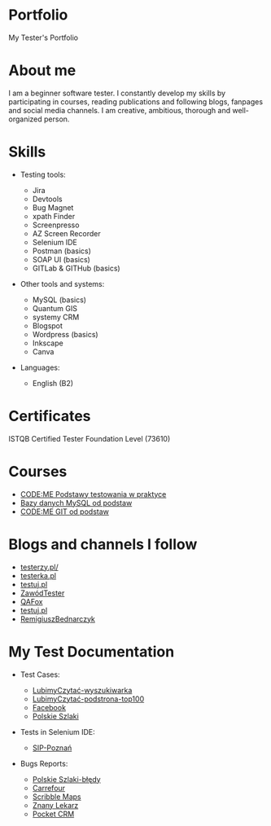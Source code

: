 # Portfolio
My Tester's Portfolio

# About me
I am a beginner software tester. I constantly develop my skills by participating in courses, reading publications and following blogs, fanpages and social media channels. I am creative, ambitious, thorough and well-organized person.

# Skills

* Testing tools:
  * Jira
  * Devtools
  * Bug Magnet
  * xpath Finder
  * Screenpresso 
  * AZ Screen Recorder
  * Selenium IDE
  * Postman (basics)
  * SOAP UI (basics)
  * GITLab & GITHub (basics)

* Other tools and systems:
  * MySQL (basics)
  * Quantum GIS
  * systemy CRM
  * Blogspot
  * Wordpress (basics)
  * Inkscape
  * Canva

* Languages:
  * English (B2)
 
 # Certificates
 ISTQB Certified Tester Foundation Level (73610) 
 
 # Courses
* [CODE:ME Podstawy testowania w praktyce](https://codeme.pl/testowanie-poznan/)
* [Bazy danych MySQL od podstaw](https://strefakursow.pl/kursy/programowanie/kurs_bazy_danych_mysql_od_podstaw.html)
* [CODE:ME GIT od podstaw](https://codeme.pl/git/)

# Blogs and channels I follow
* [testerzy.pl/](https://testerzy.pl/)
* [testerka.pl](http://testerka.pl/)
* [testuj.pl](https://testuj.pl/blog)
* [ZawódTester](https://www.youtube.com/channel/UCUJzan4zBUpWwS1yWZZCwUw)
* [QAFox](https://www.youtube.com/channel/UCH5Lo7qKaAsoN4OXAsNoBbA)
* [testuj.pl](https://www.youtube.com/channel/UC5nfCVMCEhYjCgnUoufoLhw)
* [RemigiuszBednarczyk](https://remigiuszbednarczyk.pl/)

# My Test Documentation
* Test Cases:
  * [LubimyCzytać-wyszukiwarka](https://drive.google.com/file/d/17ulc6DOHz_b1flyHl8uSYMoB_W2wXE86/view?usp=sharing)
  * [LubimyCzytać-podstrona-top100](https://drive.google.com/file/d/1HyqjeWetDiQBszjYv0B0bH-CH2lUTb5k/view?usp=sharing)
  * [Facebook](https://docs.google.com/spreadsheets/d/1b8Q1FxrGM0Hj8lIa3M8tM_99bHXv1ANxF5g05P_T-CI/edit?usp=sharing)
  * [Polskie Szlaki](https://drive.google.com/file/d/1SCTuGZ4quzzbJlB6qlTJb4luFcKPHcc8/view?usp=sharing)

 * Tests in Selenium IDE:
   * [SIP-Poznań](https://drive.google.com/file/d/1E1g3j1u-gqRSMRSjbp28hyvYiX85lNPS/view?usp=sharing)
  
 * Bugs Reports:
   * [Polskie Szlaki-błędy](https://drive.google.com/file/d/1cLwVdrCuFwfuwzjcnKarj2Kldeh-NygZ/view?usp=sharing)
   * [Carrefour](https://docs.google.com/document/d/1fBCJVAOAgYqkwrcKOlE7LnI4uigZDKZHW27ax-Bxje8/edit?usp=sharing)
   * [Scribble Maps](https://drive.google.com/drive/folders/1xcg5jwIdNmYhp-uivmFjEboAsCcdDKOS?usp=sharing)
   * [Znany Lekarz](https://docs.google.com/spreadsheets/d/19NdmucEf63P5ELznGNXnYEsG_x8j7Ca9tZYS3YTweNE/edit?usp=sharing)
   * [Pocket CRM](https://drive.google.com/drive/folders/19aGVHLCRdC8GZDRlVEojh0uXrPs5BgZt?usp=sharing)
